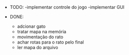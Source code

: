 * TODO:
	-implementar controle do jogo
	-implementar GUI
	

* DONE:
	- adcionar gato
	- tratar mapa na memória
	- movimentação do rato
	- achar rotas para o rato pelo final
	- ler mapa do arquivo
